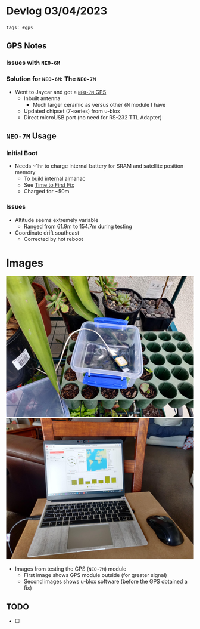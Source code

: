 # Devlog 03/04/2023

```text
tags: #gps
```

## GPS Notes

### Issues with `NEO-6M`

### Solution for `NEO-6M`: The `NEO-7M`

- Went to Jaycar and got a [`NEO-7M` GPS](https://www.jaycar.com.au/duinotech-gps-receiver-module-with-on-board-antenna/p/XC3710)
  - Inbuilt antenna
    - Much larger ceramic as versus other `6M` module I have
  - Updated chipset (7-series) from u-blox
  - Direct microUSB port (no need for RS-232 TTL Adapter)

## `NEO-7M` Usage

### Initial Boot

- Needs ~1hr to charge internal battery for SRAM and satellite position memory
  - To build internal almanac
  - See [Time to First Fix](https://en.wikipedia.org/wiki/Time_to_first_fix)
  - Charged for ~50m

### Issues

- Altitude seems extremely variable
  - Ranged from 61.9m to 154.7m during testing
- Coordinate drift southeast
  - Corrected by hot reboot

# Images

[<img src="./images/photos/IMG_20230403_155216.jpg" width="650"/>](./images/photos/IMG_20230403_155216.jpg)
[<img src="./images/photos/IMG_20230403_155224.jpg" width="650"/>](./images/photos/IMG_20230403_155224.jpg)

- Images from testing the GPS (`NEO-7M`) module
  - First image shows GPS module outside (for greater signal)
  - Second images shows u-blox software (before the GPS obtained a fix)

## TODO

- [ ]
